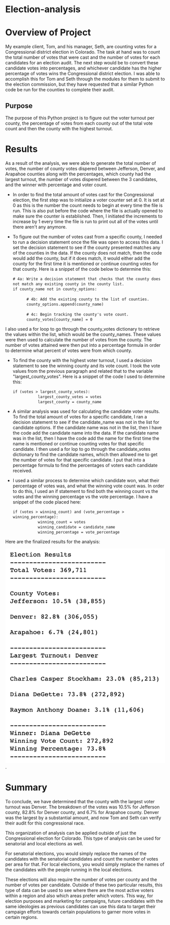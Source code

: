 # Election-analysis
# Overview of Project
My example client, Tom, and his manager, Seth, are counting votes for a Congressional district election in Colorado. The task at hand was to count the total number of votes that were cast and the number of votes for each candidates for an election audit. The next step would be to convert these candidate votes into percentages, and whichever candidate has the higher percentage of votes wins the Congressional district election. I was able to accomplish this for Tom and Seth through the modules for them to submit to the election commission, but they have requested that a similar Python code be run for the counties to complete their audit. 
## Purpose
The purpose of this Python project is to figure out the voter turnout per county, the percentage of votes from each county out of the total vote count and then the county with the highest turnout. 
# Results
As a result of the analysis, we were able to generate the total number of votes, the number of county votes dispered between Jefferson, Denver, and Arapahoe counties along with the percentages, which county had the largest turnout, the number of votes dispered between the 3 candidates, and the winner with percentage and voter count. 



* In order to find the total amount of votes cast for the Congressional election, the first step was to initialize a voter counter set at 0. It is set at 0 as this is the number the count needs to begin at every time the file is run. This is also put before the code where the file is actually opened to make sure the counter is established. Then, I initiated the increments to increase by 1 every time the file is run to print out all of the votes until there aren't any anymore.

* To figure out the number of votes cast from a specific county, I needed to run a decision statement once the file was open to access this data. I set the decision statement to see if the county presented matches any of the counties in the data. If the county does not match, then the code would add the county, but if it does match, it would either add the county for the first time it is mentioned or continue counting votes for that county. Here is a snippet of the code below to determine this: 

      # 4a: Write a decision statement that checks that the county does not match any existing county in the county list.
      if county_name not in county_options:

            # 4b: Add the existing county to the list of counties.
            county_options.append(county_name)

            # 4c: Begin tracking the county's vote count.
            county_votes[county_name] = 0
            
I also used a for loop to go through the county_votes dictionary to retrieve the values within the list, which would be the county_names. These values were then used to calculate the number of votes from the county. The number of votes attained were then put into a percentage formula in order to determine what percent of votes were from which county. 

* To find the county with the highest voter turnout, I used a decision statement to see the winning county and its vote count. I took the vote values from the previous paragraph and related that to the variable "largest_county_votes". Here is a snippet of the code I used to determine this: 

      if (votes > largest_county_votes): 
                 largest_county_votes = votes
                 largest_county = county_name

* A similar analysis was used for calculating the candidate voter results. To find the total amount of votes for a specific candidate, I ran a decision statement to see if the candidate_name was not in the list for candidate options. If the candidate name was not in the list, then I have the code add the candidate name into the data. If the candidate name was in the list, then I have the code add the name for the first time the name is mentioned or continue counting votes for that specific candidate. I then used a for lop to go through the candidate_votes dictionary to find the candidate names, which then allowed me to get the number of votes for that specific candidate. I put that into a percentage formula to find the percentages of voters each candidate received. 

* I used a similar process to determine which candidate won, what their percentage of votes was, and what the winning vote count was. In order to do this, I used an if statement to find both the winning count vs the votes and the winning percentage vs the vote percentage. I have a snippet of the code placed here: 

      if (votes > winning_count) and (vote_percentage > winning_percentage):
                 winning_count = votes
                 winning_candidate = candidate_name
                 winning_percentage = vote_percentage

Here are the finalized results for the analysis:

![PyPoll Results.png](https://github.com/allysakarr/Election-analysis/blob/master/Images%20for%20PyPoll/PyPoll%20Results.png?raw=true).

# Summary

To conclude, we have determined that the county with the largest voter turnout was Denver. The breakdown of the votes was 10.5% for Jefferson county, 82.8% for Denver county, and 6.7% for Arapahoe county. Denver was the largest by a substantial amount, and now Tom and Seth can verify their audit for this congressional race.

This organization of analysis can be applied outside of just the Congressional election for Colorado. This type of analysis can be used for senatorial and local elections as well. 

For senatorial elections, you would simply replace the names of the candidates with the senatorial candidates and count the number of votes per area for that. For local elections, you would simply replace the names of the candidates with the people running in the local elections.

These elections will also require the number of votes per county and the number of votes per candidate. Outside of these two particular results, this type of data can be used to see where there are the most active voters within a region and also which areas prefer which voters. This way, for election purposes and marketing for campaigns, future candidates with the same ideologies as previous candidates can use this data to target their campaign efforts towards certain populations to garner more votes in certain regions.
